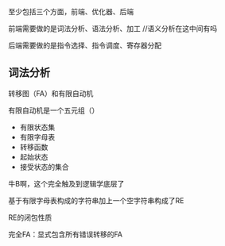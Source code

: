 至少包括三个方面，前端、优化器、后端

前端需要做的是词法分析、语法分析、加工  //语义分析在这中间有吗

后端需要做的是指令选择、指令调度、寄存器分配


## 词法分析

转移图（FA）和有限自动机

有限自动机是一个五元组（）

* 有限状态集
* 有限字母表
* 转移函数
* 起始状态
* 接受状态的集合


牛B啊，这个完全触及到逻辑学底层了

基于有限字母表构成的字符串加上一个空字符串构成了RE

RE的闭包性质

完全FA：显式包含所有错误转移的FA
